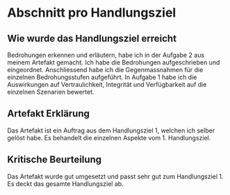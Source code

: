 # Abschnitt pro Handlungsziel
## Wie wurde das Handlungsziel erreicht
Bedrohungen erkennen und erläutern, habe ich in der Aufgabe 2 aus meinem Artefakt gemacht. Ich habe die Bedrohungen aufgeschrieben und eingeordnet. Anschliessend habe ich die Gegenmassnahmen für die einzelnen Bedrohungsstufen aufgeführt. In Aufgabe 1 habe ich die Auswirkungen auf Vertraulichkeit, Integrität und Verfügbarkeit auf die einzelnen Szenarien bewertet.
## Artefakt Erklärung
Das Artefakt ist ein Auftrag aus dem Handlungsziel 1, welchen ich selber gelöst habe. Es behandelt die einzelnen Aspekte vom 1. Handlungsziel.
## Kritische Beurteilung
Das Artefakt wurde gut umgesetzt und passt sehr gut zum Handlungsziel 1. Es deckt das gesamte Handlungsziel ab.
